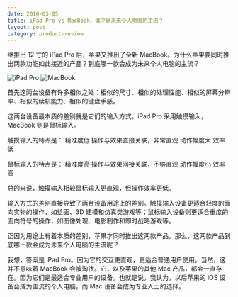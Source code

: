 ```yaml
---
date: 2016-03-05
title: iPad Pro vs MacBook，谁才是未来个人电脑的主流？
layout: post
category: product-review
---
```


继推出 12 寸的 iPad Pro 后，苹果又推出了全新 MacBook。为什么苹果要同时推出两款功能如此接近的产品？到底哪一款会成为未来个人电脑的主流？

![iPad Pro](https://goooooouwa.eu.org:8143/static/images/sbkY590.jpg)
![MacBook](https://goooooouwa.eu.org:8143/static/images/cIYFXD1.png)

首先这两台设备有许多相似之处：相似的尺寸、相似的处理性能、相似的屏幕分辨率、相似的续航能力、相似的键盘手感。

这两台设备最本质的差别就是它们的输入方式。iPad Pro 采用触摸输入，MacBook 则是鼠标输入。

触摸输入的特点是：
精准度低
操作与效果直接关联，非常直观
动作幅度大
效率低

鼠标输入的特点是：
精准度高
操作与效果间接关联，不够直观
动作幅度小
效率高

总的来说，触摸输入相较鼠标输入更直观，但操作效率更低。

输入方式的差别直接导致了两台设备用途上的差别。触摸输入设备更适合轻度的面向实物的操作，如绘画、3D 建模和仿真类游戏等；鼠标输入设备则更适合重度的面向符号的操作，如图像处理、电影制作和即时战略游戏等。

正因为用途上有着本质的差别，苹果才同时推出这两款产品。那么，这两款产品到底哪一款会成为未来个人电脑的主流呢？

我想，答案是 iPad Pro。因为它的交互更直观，更适合普通用户使用。当然，这并不意味着 MacBook 会被淘汰。它，以及苹果的其他 Mac 产品，都会一直存在。因为它们是最适合专业用户的设备。也就是说，我认为，以后苹果的 iOS 设备会成为主流的个人电脑，而 Mac 设备会成为专业人士的选择。
